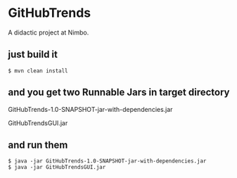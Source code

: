 # GitHubTrends

A didactic project at Nimbo.

## just build it
```
$ mvn clean install
```

## and you get two Runnable Jars in target directory
GitHubTrends-1.0-SNAPSHOT-jar-with-dependencies.jar

GitHubTrendsGUI.jar

## and run them
```
$ java -jar GitHubTrends-1.0-SNAPSHOT-jar-with-dependencies.jar
$ java -jar GitHubTrendsGUI.jar
```
